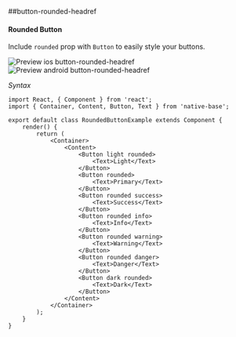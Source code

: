 ##button-rounded-headref
#### Rounded Button

Include <code>rounded</code> prop with <code>Button</code> to easily style your buttons.<br/>

![Preview ios button-rounded-headref](https://github.com/GeekyAnts/NativeBase-KitchenSink/raw/master/screenshots/ios/roundedButtons.png)
![Preview android button-rounded-headref](https://github.com/GeekyAnts/NativeBase-KitchenSink/raw/master/screenshots/android/roundedButtons.png)

*Syntax*

<pre class="line-numbers"><code class="language-jsx">import React, { Component } from 'react';
import { Container, Content, Button, Text } from 'native-base';
​
export default class RoundedButtonExample extends Component {
    render() {
        return (
            &lt;Container>
                &lt;Content>
                    &lt;Button light rounded>
                        &lt;Text>Light&lt;/Text>
                    &lt;/Button>
                    &lt;Button rounded>
                        &lt;Text>Primary&lt;/Text>
                    &lt;/Button>
                    &lt;Button rounded success>
                        &lt;Text>Success&lt;/Text>
                    &lt;/Button>
                    &lt;Button rounded info>
                        &lt;Text>Info&lt;/Text>
                    &lt;/Button>
                    &lt;Button rounded warning>
                        &lt;Text>Warning&lt;/Text>
                    &lt;/Button>
                    &lt;Button rounded danger>
                        &lt;Text>Danger&lt;/Text>
                    &lt;/Button>
                    &lt;Button dark rounded>
                        &lt;Text>Dark&lt;/Text>
                    &lt;/Button>
                &lt;/Content>
            &lt;/Container>
        );
    }
}</code></pre><br />
